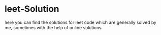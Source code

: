 # leet-Solution
here you can find the solutions for leet code which are generally solved by me, sometimes with the help of online solutions.
